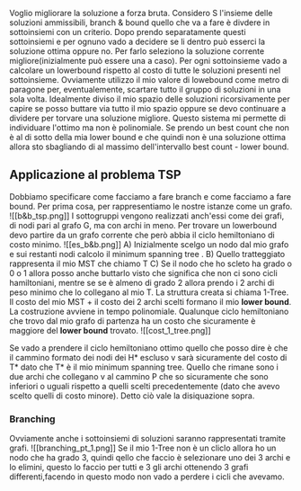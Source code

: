 Voglio migliorare la soluzione a forza bruta. Considero S l'insieme delle soluzioni ammissibili, branch & bound quello che va a fare è divdere in sottoinsiemi con un criterio. Dopo prendo separatamente questi sottoinsiemi e per ognuno vado a decidere se li dentro può esserci la soluzione ottima oppure no. Per farlo seleziono la soluzione corrente migliore(inizialmente può essere una a caso). Per ogni sottoinsieme vado a calcolare un lowerbound rispetto al costo di tutte le soluzioni presenti nel sottoinsieme. Ovviamente utilizzo il mio valore di lowebound come metro di paragone per, eventualemente, scartare tutto il gruppo di soluzioni in una sola volta. Idealmente diviso il mio spazio delle soluzioni ricorsivamente per capire se posso buttare via tutto il mio spazio oppure se devo continuare a dividere per torvare una soluzione migliore. Questo sistema mi permette di individuare l'ottimo ma non è polinomiale. Se prendo un best count che non è al di sotto della mia lower bound e che quindi non è una soluzione ottima allora sto sbagliando di al massimo dell'intervallo best count - lower bound.
## Applicazione al problema TSP
Dobbiamo specificare come facciamo a fare branch e come facciamo a fare bound. Per prima cosa, per rappresentiamo le nostre istanze come un grafo.
![[b&b_tsp.png]]
I sottogruppi vengono realizzati anch'essi come dei grafi, di nodi pari al grafo G, ma con archi in meno. Per trovare un lowerbound devo partire da un grafo corrente che però abbia il ciclo hemiltoniano di costo minimo.
![[es_b&b.png]]
A) Inizialmente scelgo un nodo dal mio grafo e sui restanti nodi calcolo il minimum spanning tree .
B) Quello tratteggiato rappresenta il mio MST che chiamo T
C) Se il nodo che ho scleto ha grado o 0 o 1 allora posso anche buttarlo visto che significa che non ci sono cicli hamiltoniani, mentre se se è almeno di grado 2 allora prendo i 2 archi di peso minimo che lo collegano al mio T. La struttura creata si chiama 1-Tree. Il costo del mio MST + il costo dei 2 archi scelti formano il mio **lower bound**. La costruzione avviene in tempo polinomiale. Qualunque ciclo hemiltoniano che trovo dal mio grafo di partenza ha un costo che sicuramente è maggiore del **lower bound** trovato.
![[cost_1_tree.png]]

Se vado a prendere il ciclo hemiltoniano ottimo quello che posso dire è che il cammino formato dei nodi dei H* escluso v sarà sicuramente del costo di T* dato che T* è il mio minimum spanning tree. Quello che rimane sono i due archi che collegano v al cammino P che so sicuramente che sono inferiori o uguali rispetto a quelli scelti precedentemente (dato che avevo scelto quelli di costo minore). Detto ciò vale la disiquazione sopra.

### Branching
Ovviamente anche i sottoinsiemi di soluzioni saranno rappresentati tramite grafi.
![[branching_pt_1.png]]
Se il mio 1-Tree non è un cliclo allora ho un nodo che ha grado 3, quindi qello che faccio è selezionare uno dei 3 archi e lo elimini, questo lo faccio per tutti e 3 gli archi ottenendo 3 grafi differenti,facendo in questo modo non vado a perdere i cicli che avevamo.
